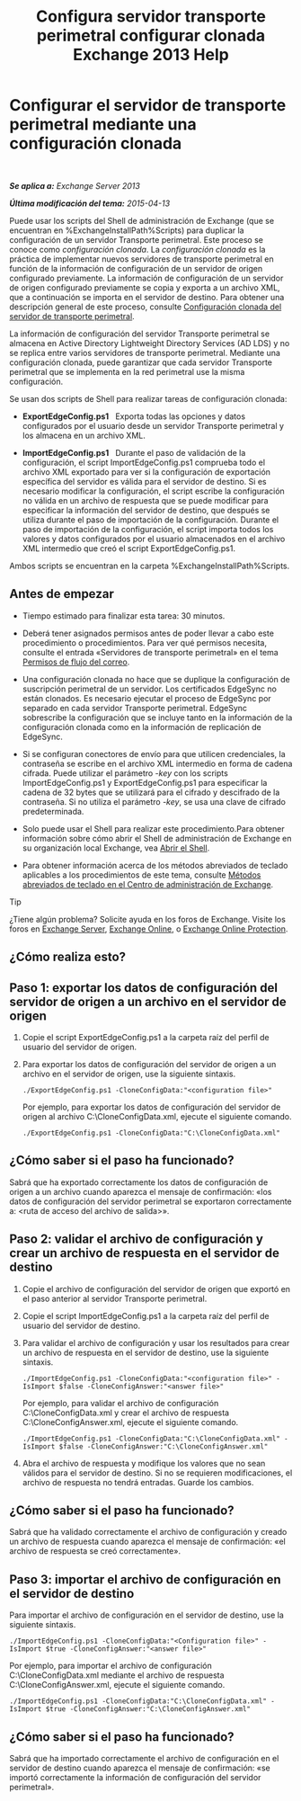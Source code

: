 ﻿---
title: 'Configura servidor transporte perimetral configurar clonada Exchange 2013 Help'
TOCTitle: Configurar el servidor de transporte perimetral mediante una configuración clonada
ms:assetid: 0bbc83e3-e5e8-4480-a8a6-15f035360856
ms:mtpsurl: https://technet.microsoft.com/es-es/library/Aa996008(v=EXCHG.150)
ms:contentKeyID: 61183321
ms.date: 04/23/2018
mtps_version: v=EXCHG.150
ms.translationtype: HT
---

# Configurar el servidor de transporte perimetral mediante una configuración clonada

 

_**Se aplica a:** Exchange Server 2013_

_**Última modificación del tema:** 2015-04-13_

Puede usar los scripts del Shell de administración de Exchange (que se encuentran en %ExchangeInstallPath%Scripts) para duplicar la configuración de un servidor Transporte perimetral. Este proceso se conoce como *configuración clonada*. La *configuración clonada* es la práctica de implementar nuevos servidores de transporte perimetral en función de la información de configuración de un servidor de origen configurado previamente. La información de configuración de un servidor de origen configurado previamente se copia y exporta a un archivo XML, que a continuación se importa en el servidor de destino. Para obtener una descripción general de este proceso, consulte [Configuración clonada del servidor de transporte perimetral](edge-transport-server-cloned-configuration-exchange-2013-help.md).

La información de configuración del servidor Transporte perimetral se almacena en Active Directory Lightweight Directory Services (AD LDS) y no se replica entre varios servidores de transporte perimetral. Mediante una configuración clonada, puede garantizar que cada servidor Transporte perimetral que se implementa en la red perimetral use la misma configuración.

Se usan dos scripts de Shell para realizar tareas de configuración clonada:

  - **ExportEdgeConfig.ps1**   Exporta todas las opciones y datos configurados por el usuario desde un servidor Transporte perimetral y los almacena en un archivo XML.

  - **ImportEdgeConfig.ps1**   Durante el paso de validación de la configuración, el script ImportEdgeConfig.ps1 comprueba todo el archivo XML exportado para ver si la configuración de exportación específica del servidor es válida para el servidor de destino. Si es necesario modificar la configuración, el script escribe la configuración no válida en un archivo de respuesta que se puede modificar para especificar la información del servidor de destino, que después se utiliza durante el paso de importación de la configuración. Durante el paso de importación de la configuración, el script importa todos los valores y datos configurados por el usuario almacenados en el archivo XML intermedio que creó el script ExportEdgeConfig.ps1.

Ambos scripts se encuentran en la carpeta %ExchangeInstallPath%Scripts.

## Antes de empezar

  - Tiempo estimado para finalizar esta tarea: 30 minutos.

  - Deberá tener asignados permisos antes de poder llevar a cabo este procedimiento o procedimientos. Para ver qué permisos necesita, consulte el entrada «Servidores de transporte perimetral» en el tema [Permisos de flujo del correo](mail-flow-permissions-exchange-2013-help.md).

  - Una configuración clonada no hace que se duplique la configuración de suscripción perimetral de un servidor. Los certificados EdgeSync no están clonados. Es necesario ejecutar el proceso de EdgeSync por separado en cada servidor Transporte perimetral. EdgeSync sobrescribe la configuración que se incluye tanto en la información de la configuración clonada como en la información de replicación de EdgeSync.

  - Si se configuran conectores de envío para que utilicen credenciales, la contraseña se escribe en el archivo XML intermedio en forma de cadena cifrada. Puede utilizar el parámetro *-key* con los scripts ImportEdgeConfig.ps1 y ExportEdgeConfig.ps1 para especificar la cadena de 32 bytes que se utilizará para el cifrado y descifrado de la contraseña. Si no utiliza el parámetro *-key*, se usa una clave de cifrado predeterminada.

  - Solo puede usar el Shell para realizar este procedimiento.Para obtener información sobre cómo abrir el Shell de administración de Exchange en su organización local Exchange, vea [Abrir el Shell](https://technet.microsoft.com/es-es/library/dd638134\(v=exchg.150\)).

  - Para obtener información acerca de los métodos abreviados de teclado aplicables a los procedimientos de este tema, consulte [Métodos abreviados de teclado en el Centro de administración de Exchange](keyboard-shortcuts-in-the-exchange-admin-center-exchange-online-protection-help.md).


> [!TIP]
> ¿Tiene algún problema? Solicite ayuda en los foros de Exchange. Visite los foros en <A href="https://go.microsoft.com/fwlink/p/?linkid=60612">Exchange Server</A>, <A href="https://go.microsoft.com/fwlink/p/?linkid=267542">Exchange Online</A>, o <A href="https://go.microsoft.com/fwlink/p/?linkid=285351">Exchange Online Protection</A>.



## ¿Cómo realiza esto?

## Paso 1: exportar los datos de configuración del servidor de origen a un archivo en el servidor de origen

1.  Copie el script ExportEdgeConfig.ps1 a la carpeta raíz del perfil de usuario del servidor de origen.

2.  Para exportar los datos de configuración del servidor de origen a un archivo en el servidor de origen, use la siguiente sintaxis.
    
        ./ExportEdgeConfig.ps1 -CloneConfigData:"<configuration file>"
    
    Por ejemplo, para exportar los datos de configuración del servidor de origen al archivo C:\\CloneConfigData.xml, ejecute el siguiente comando.
    
        ./ExportEdgeConfig.ps1 -CloneConfigData:"C:\CloneConfigData.xml"

## ¿Cómo saber si el paso ha funcionado?

Sabrá que ha exportado correctamente los datos de configuración de origen a un archivo cuando aparezca el mensaje de confirmación: «los datos de configuración del servidor perimetral se exportaron correctamente a: \<ruta de acceso del archivo de salida\>».

## Paso 2: validar el archivo de configuración y crear un archivo de respuesta en el servidor de destino

1.  Copie el archivo de configuración del servidor de origen que exportó en el paso anterior al servidor Transporte perimetral.

2.  Copie el script ImportEdgeConfig.ps1 a la carpeta raíz del perfil de usuario del servidor de destino.

3.  Para validar el archivo de configuración y usar los resultados para crear un archivo de respuesta en el servidor de destino, use la siguiente sintaxis.
    
        ./ImportEdgeConfig.ps1 -CloneConfigData:"<configuration file>" -IsImport $false -CloneConfigAnswer:"<answer file>"
    
    Por ejemplo, para validar el archivo de configuración C:\\CloneConfigData.xml y crear el archivo de respuesta C:\\CloneConfigAnswer.xml, ejecute el siguiente comando.
    
        ./ImportEdgeConfig.ps1 -CloneConfigData:"C:\CloneConfigData.xml" -IsImport $false -CloneConfigAnswer:"C:\CloneConfigAnswer.xml"

4.  Abra el archivo de respuesta y modifique los valores que no sean válidos para el servidor de destino. Si no se requieren modificaciones, el archivo de respuesta no tendrá entradas. Guarde los cambios.

## ¿Cómo saber si el paso ha funcionado?

Sabrá que ha validado correctamente el archivo de configuración y creado un archivo de respuesta cuando aparezca el mensaje de confirmación: «el archivo de respuesta se creó correctamente».

## Paso 3: importar el archivo de configuración en el servidor de destino

Para importar el archivo de configuración en el servidor de destino, use la siguiente sintaxis.

    ./ImportEdgeConfig.ps1 -CloneConfigData:"<Configuration file>" -IsImport $true -CloneConfigAnswer:"<answer file>"

Por ejemplo, para importar el archivo de configuración C:\\CloneConfigData.xml mediante el archivo de respuesta C:\\CloneConfigAnswer.xml, ejecute el siguiente comando.

    ./ImportEdgeConfig.ps1 -CloneConfigData:"C:\CloneConfigData.xml" -IsImport $true -CloneConfigAnswer:"C:\CloneConfigAnswer.xml"

## ¿Cómo saber si el paso ha funcionado?

Sabrá que ha importado correctamente el archivo de configuración en el servidor de destino cuando aparezca el mensaje de confirmación: «se importó correctamente la información de configuración del servidor perimetral».

